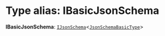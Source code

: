 # Type alias: IBasicJsonSchema

**IBasicJsonSchema**: [`IJsonSchema`](/en/auto-docs/json-schema/interfaces/IJsonSchema.md)<[`JsonSchemaBasicType`](/en/auto-docs/json-schema/types/JsonSchemaBasicType.md)>
